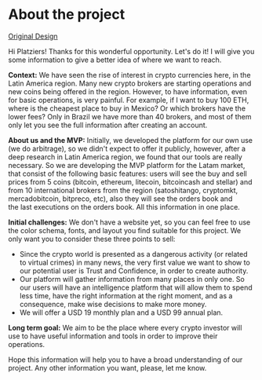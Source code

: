 # About the project

[Original Design](https://www.figma.com/file/sMmlQaZldfDcLERYYWe6h4/Bata-Bit?node-id=3%3A333 "Figma")

Hi Platziers! Thanks for this wonderful opportunity. Let's do it! I will give you some information to give a better idea of where we want to reach.

<b>Context:</b> We have seen the rise of interest in crypto currencies here, in the Latin America region. Many new crypto brokers are starting operations and new coins being offered in the region. However, to have information, even for basic operations, is very painful. For example, if I want to buy 100 ETH, where is the cheapest place to buy in Mexico? Or which brokers have the lower fees? Only in Brazil we have more than 40 brokers, and most of them only let you see the full information after creating an account.

<b>About us and the MVP:</b> Initially, we developed the platform for our own use (we do arbitrage), so we didn't expect to offer it publicly, however, after a deep research in Latin America region, we found that our tools are really necessary. So we are developing the MVP platform for the Latam market, that consist of the following basic features: users will see the buy and sell prices from 5 coins (bitcoin, ethereum, litecoin, bitcoincash and stellar) and from 10 international brokers from the region (satoshitango, cryptomkt, mercadobitcoin, bitpreco, etc), also they will see the orders book and the last executions on the orders book. All this information in one place.

<b>Initial challenges:</b> We don't have a website yet, so you can feel free to use the color schema, fonts, and layout you find suitable for this project. We only want you to consider these three points to sell:

- Since the crypto world is presented as a dangerous activity (or related to virtual crimes) in many news, the very first value we want to show to our potential user is Trust and Confidence, in order to create authority.
- Our platform will gather information from many places in only one. So our users will have an intelligence platform that will allow them to spend less time, have the right information at the right moment, and as a consequence, make wise decisions to make more money.
- We will offer a USD 19 monthly plan and a USD 99 annual plan.

<b>Long term goal:</b> We aim to be the place where every crypto investor will use to have useful information and tools in order to improve their operations.

Hope this information will help you to have a broad understanding of our project.
Any other information you want, please, let me know.
